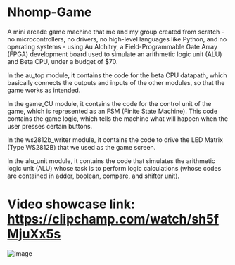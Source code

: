 # Nhomp-Game

A mini arcade game machine that me and my group created from scratch - no microcontrollers, no drivers, no high-level languages like Python, and no operating systems - using Au Alchitry, a Field-Programmable Gate Array (FPGA) 
development board used to simulate an arithmetic logic unit (ALU) and Beta CPU, under a budget of $70.

In the au_top module, it contains the code for the beta CPU datapath, which basically connects the outputs and inputs of the other modules, so that the game works as intended.

In the game_CU module, it contains the code for the control unit of the game, which is represented as an FSM (Finite State Machine). This code contains the game logic, which tells the machine what will happen when the user presses certain 
buttons.

In the ws2812b_writer module, it contains the code to drive the LED Matrix (Type WS2812B) that we used as the game screen.

In the alu_unit module, it contains the code that simulates the arithmetic logic unit (ALU) whose task is to perform logic calculations (whose codes are contained in adder, boolean, compare, and shifter unit).

# Video showcase link: https://clipchamp.com/watch/sh5fMjuXx5s

![image](https://github.com/dl3on/Nhomp-Game/assets/124175480/32b66379-5cb4-441c-823f-d574a0385380)
